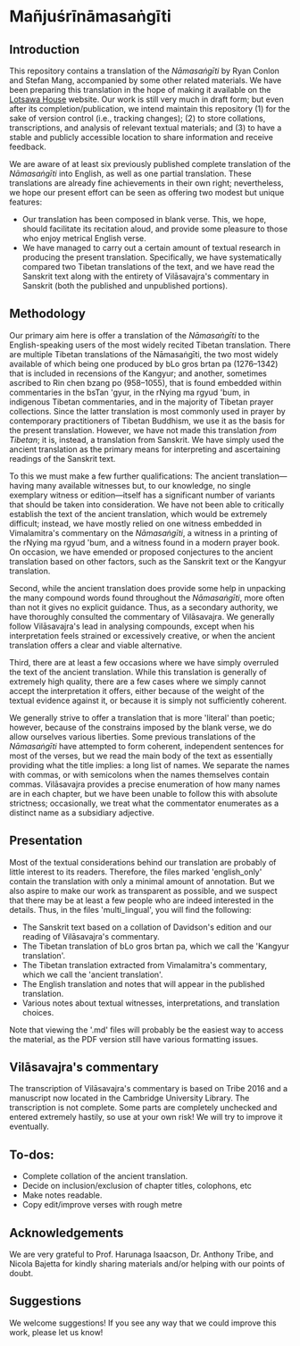 # Mañjuśrīnāmasaṅgīti

## Introduction 
This repository contains a translation of the *Nāmasaṅgīti* by Ryan Conlon and Stefan Mang, accompanied by some other related materials.
We have been preparing this translation in the hope of making it available on the [Lotsawa House](https://www.lotsawahouse.org/) website.
Our work is still very much in draft form; but even after its completion/publication, we intend maintain this repository (1) for the sake of version control (i.e., tracking changes); (2) to store collations, transcriptions, and analysis of relevant textual materials; and (3) to have a stable and publicly accessible location to share information and receive feedback. 

We are aware of at least six previously published complete translation of the *Nāmasaṅgīti* into English, as well as one partial translation. 
These translations are already fine achievements in their own right; nevertheless, we hope our present effort can be seen as offering two modest but unique features: 

* Our translation has been composed in blank verse. This, we hope, should facilitate its recitation aloud, and provide some pleasure to those who enjoy metrical English verse.
* We have managed to carry out a certain amount of textual research in producing the present translation. Specifically, we have systematically compared two Tibetan translations of the text, and we have read the Sanskrit text along with the entirety of Vilāsavajra's commentary in Sanskrit (both the published and unpublished portions). 


## Methodology
Our primary aim here is offer a translation of the *Nāmasaṅgīti* to the English-speaking users of the most widely recited Tibetan translation.
There are multiple Tibetan translations of the Nāmasaṅgīti, the two most widely available of which being one produced by bLo gros brtan pa (1276–1342) that is included in recensions of the Kangyur; and another, sometimes ascribed to Rin chen bzang po (958–1055), that is found embedded within commentaries in the bsTan 'gyur, in the rNying ma rgyud 'bum, in indigenous Tibetan commentaries, and in the majority of Tibetan prayer collections.
Since the latter translation is most commonly used in prayer by contemporary practitioners of Tibetan Buddhism, we use it as the basis for the present translation.
However, we have not made this translation *from Tibetan*; it is, instead, a translation from Sanskrit.
We have simply used the ancient translation as the primary means for interpreting and ascertaining readings of the Sanskrit text.

To this we must make a few further qualifications:
The ancient translation—having many available witnesses but, to our knowledge, no single exemplary witness or edition—itself has a significant number of variants that should be taken into consideration.
We have not been able to critically establish the text of the ancient translation, which would be extremely difficult; instead, we have mostly relied on one witness embedded in Vimalamitra's commentary on the *Nāmasaṅgīti*, a witness in a printing of the rNying ma rgyud 'bum, and a witness found in a modern prayer book.
On occasion, we have emended or proposed conjectures to the ancient translation based on other factors, such as the Sanskrit text or the Kangyur translation.

Second, while the ancient translation does provide some help in unpacking the many compound words found throughout the *Nāmasaṅgīti*, more often than not it gives no explicit guidance.
Thus, as a secondary authority, we have thoroughly consulted the commentary of Vilāsavajra.
We generally follow Vilāsavajra's lead in analysing compounds, except when his interpretation feels strained or excessively creative, or when the ancient translation offers a clear and viable alternative.

Third, there are at least a few occasions where we have simply overruled the text of the ancient translation.
While this translation is generally of extremely high quality, there are a few cases where we simply cannot accept the interpretation it offers, either because of the weight of the textual evidence against it, or because it is simply not sufficiently coherent. 

We generally strive to offer a translation that is more 'literal' than poetic; however, because of the constrains imposed by the blank verse, we do allow ourselves various liberties.
Some previous translations of the *Nāmasaṅgīti* have attempted to form coherent, independent sentences for most of the verses, but we read the main body of the text as essentially providing what the title implies: a long list of names.
We separate the names with commas, or with semicolons when the names themselves contain commas.
Vilāsavajra provides a precise enumeration of how many names are in each chapter, but we have been unable to follow this with absolute strictness; occasionally, we treat what the commentator enumerates as a distinct name as a subsidiary adjective.

## Presentation
Most of the textual considerations behind our translation are probably of little interest to its readers. 
Therefore, the files marked 'english_only' contain the translation with only a minimal amount of annotation.
But we also aspire to make our work as transparent as possible, and we suspect that there may be at least a few people who are indeed interested in the details.
Thus, in the files 'multi_lingual', you will find the following:

* The Sanskrit text based on a collation of Davidson's edition and our reading of Vilāsavajra's commentary.
* The Tibetan translation of bLo gros brtan pa, which we call the 'Kangyur translation'.
* The Tibetan translation extracted from Vimalamitra's commentary, which we call the 'ancient translation'.
* The English translation and notes that will appear in the published translation.
* Various notes about textual witnesses, interpretations, and translation choices. 

Note that viewing the '.md' files will probably be the easiest way to access the material, as the PDF version still have various formatting issues.

## Vilāsavajra's commentary
The transcription of Vilāsavajra's commentary is based on Tribe 2016 and a manuscript now located in the Cambridge University Library.
The transcription is not complete.
Some parts are completely unchecked and entered extremely hastily, so use at your own risk!
We will try to improve it eventually.


## To-dos:

* Complete collation of the ancient translation.
* Decide on inclusion/exclusion of chapter titles, colophons, etc
* Make notes readable.
* Copy edit/improve verses with rough metre

## Acknowledgements
We are very grateful to Prof. Harunaga Isaacson, Dr. Anthony Tribe, and Nicola Bajetta for kindly sharing materials and/or helping with our points of doubt. 

## Suggestions
We welcome suggestions!
If you see any way that we could improve this work, please let us know!
